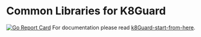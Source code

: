 # Common Libraries for K8Guard
[![Go Report Card](https://goreportcard.com/badge/github.com/k8guard/k8guardlibs)](https://goreportcard.com/report/github.com/k8guard/k8guardlibs)
For documentation please read [k8Guard-start-from-here](https://github.com/k8guard/k8guard-start-from-here).
